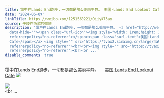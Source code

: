 ```yaml
---
title: 霭中在Lands End跑步，一切都是那么美丽平静。 美国·Lands End Lookout Cafe [图片][图片][图片][图片][图片][图片][图片][图片][图片]
date: '2024-06-09'
linkTitle: https://weibo.com/1251560221/OiiyD73ay
source: 子陵在听歌的微博
description: '霭中在Lands End跑步，一切都是那么美丽平静。 <a href="http://weibo.com/p/100101B2094457D268A3FC4198"
  data-hide=""><span class="url-icon"><img style="width: 1rem;height: 1rem" src="https://h5.sinaimg.cn/upload/2015/09/25/3/timeline_card_small_location_default.png"
  referrerpolicy="no-referrer"></span><span class="surl-text">美国·Lands End Lookout
  Cafe</span></a> <img style="" src="https://tvax2.sinaimg.cn/large/4a994b1dgy1hqjvys6fz8j235s2dcu11.jpg"
  referrerpolicy="no-referrer"><br><br><img style="" src="https://tvax2.sinaimg.cn/large/4a994b1dgy1hqjvyukanwj235s2dc1l2.jpg"
  referrerpolicy="no-referrer"><br><br ...'
disable_comments: true
---
```

霭中在Lands End跑步，一切都是那么美丽平静。 <a href="http://weibo.com/p/100101B2094457D268A3FC4198" data-hide=""><span class="url-icon"><img style="width: 1rem;height: 1rem" src="https://h5.sinaimg.cn/upload/2015/09/25/3/timeline_card_small_location_default.png" referrerpolicy="no-referrer"></span><span class="surl-text">美国·Lands End Lookout Cafe</span></a> <img style="" src="https://tvax2.sinaimg.cn/large/4a994b1dgy1hqjvys6fz8j235s2dcu11.jpg" referrerpolicy="no-referrer"><br><br><img style="" src="https://tvax2.sinaimg.cn/large/4a994b1dgy1hqjvyukanwj235s2dc1l2.jpg" referrerpolicy="no-referrer"><br><br ...